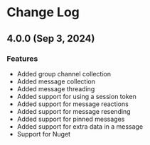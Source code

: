 # Change Log

## 4.0.0 (Sep 3, 2024)
### Features
- Added group channel collection
- Added message collection
- Added message threading
- Added support for using a session token
- Added support for message reactions
- Added support for message resending
- Added support for pinned messages
- Added support for extra data in a message
- Support for Nuget